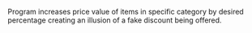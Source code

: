 Program increases price value of items in specific category by desired percentage creating an illusion of a fake discount being offered. 
